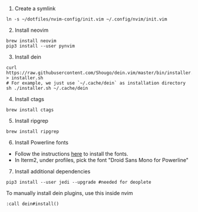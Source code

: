 1. Create a symlink

```
ln -s ~/dotfiles/nvim-config/init.vim ~/.config/nvim/init.vim
```

2. Install neovim
```
brew install neovim
pip3 install --user pynvim
```

3. Install dein
```
curl https://raw.githubusercontent.com/Shougo/dein.vim/master/bin/installer.sh > installer.sh
# For example, we just use `~/.cache/dein` as installation directory
sh ./installer.sh ~/.cache/dein
```

4. Install ctags
```
brew install ctags
```

5. Install ripgrep
```
brew install ripgrep
```

6. Install Powerline fonts
  - Follow the instructions [here](https://github.com/powerline/fonts) to install the fonts.
  - In Iterm2, under profiles, pick the font "Droid Sans Mono for Powerline" 

7. Install additional dependencies
```
pip3 install --user jedi --upgrade #needed for deoplete
```

To manually install dein plugins, use this inside nvim
```
:call dein#install()
```


